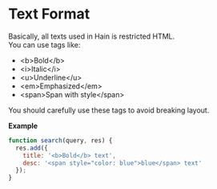 # Text Format
Basically, all texts used in Hain is restricted HTML.  
You can use tags like:
* \<b\>Bold\</b\>
* \<i\>Italic\</i\>
* \<u\>Underline\</u\>
* \<em\>Emphasized\</em\>
* \<span\>Span with style\</span\>

You should carefully use these tags to avoid breaking layout.

**Example**
```javascript
function search(query, res) {
  res.add({
    title: '<b>Bold</b> text',
    desc: '<span style="color: blue">blue</span> text'
  });
}
```